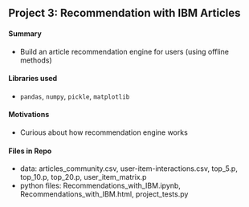 ## Project 3: Recommendation with IBM Articles

#### Summary
  - Build an article recommendation engine for users (using offline methods)
#### Libraries used
  - `pandas`, `numpy`, `pickle`, `matplotlib`
#### Motivations
  - Curious about how recommendation engine works
#### Files in Repo
  - data: articles_community.csv, user-item-interactions.csv, top_5.p, top_10.p, top_20.p, user_item_matrix.p
  - python files: Recommendations_with_IBM.ipynb, Recommendations_with_IBM.html, project_tests.py
